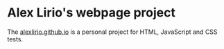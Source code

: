 # Alex Lirio's webpage project

The [alexlirio.github.io](https://alexlirio.github.io) is a personal project for HTML, JavaScript and CSS tests.
